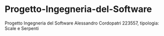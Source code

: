 # Progetto-Ingegneria-del-Software
Progetto Ingegneria del Software Alessandro Cordopatri 223557, tipologia: Scale e Serpenti

